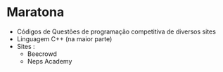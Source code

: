 # Maratona
- Códigos de Questões de programação competitiva  de diversos sites 
- Linguagem C++ (na maior parte)  
- Sites : 
  * Beecrowd
  * Neps Academy

